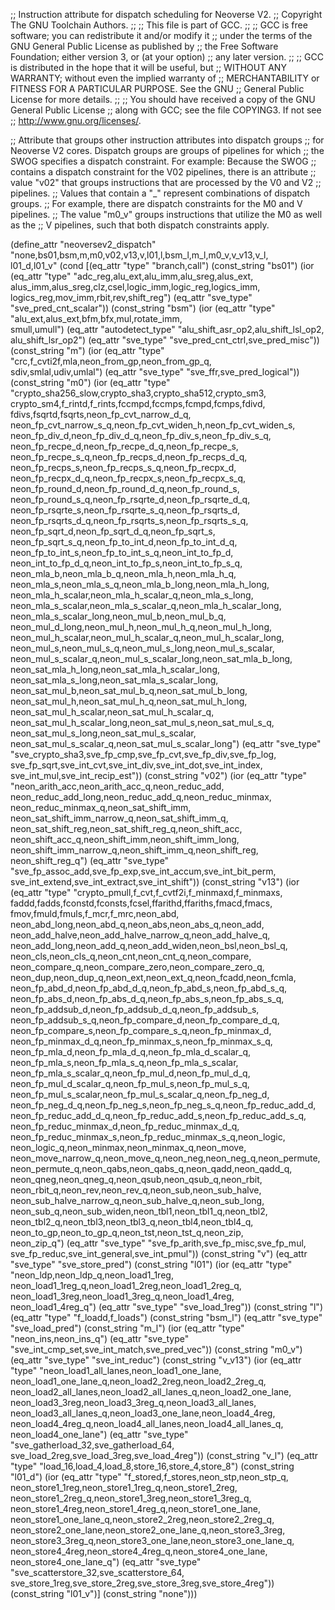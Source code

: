 ;; Instruction attribute for dispatch scheduling for Neoverse V2.
;; Copyright The GNU Toolchain Authors.
;;
;; This file is part of GCC.
;;
;; GCC is free software; you can redistribute it and/or modify it
;; under the terms of the GNU General Public License as published by
;; the Free Software Foundation; either version 3, or (at your option)
;; any later version.
;;
;; GCC is distributed in the hope that it will be useful, but
;; WITHOUT ANY WARRANTY; without even the implied warranty of
;; MERCHANTABILITY or FITNESS FOR A PARTICULAR PURPOSE.  See the GNU
;; General Public License for more details.
;;
;; You should have received a copy of the GNU General Public License
;; along with GCC; see the file COPYING3.  If not see
;; <http://www.gnu.org/licenses/>.

;; Attribute that groups other instruction attributes into dispatch groups
;; for Neoverse V2 cores.  Dispatch groups are groups of pipelines for which
;; the SWOG specifies a dispatch constraint.  For example: Because the SWOG
;; contains a dispatch constraint for the V02 pipelines, there is an attribute
;; value "v02" that groups instructions that are processed by the V0 and V2
;; pipelines.
;; Values that contain a "_" represent combinations of dispatch groups.
;; For example, there are dispatch constraints for the M0 and V pipelines.
;; The value "m0_v" groups instructions that utilize the M0 as well as the
;; V pipelines, such that both dispatch constraints apply.

(define_attr "neoversev2_dispatch"
  "none,bs01,bsm,m,m0,v02,v13,v,l01,l,bsm_l,m_l,m0_v,v_v13,v_l,\
   l01_d,l01_v"
  (cond [(eq_attr "type" "branch,call")
	 (const_string "bs01")
	 (ior
	   (eq_attr "type" "adc_reg,alu_ext,alu_imm,alu_sreg,alus_ext,\
	    alus_imm,alus_sreg,clz,csel,logic_imm,logic_reg,logics_imm,\
	    logics_reg,mov_imm,rbit,rev,shift_reg")
	   (eq_attr "sve_type" "sve_pred_cnt_scalar"))
	 (const_string "bsm")
	 (ior
	   (eq_attr "type" "alu_ext,alus_ext,bfm,bfx,mul,rotate_imm,\
	    smull,umull")
	   (eq_attr "autodetect_type" "alu_shift_asr_op2,alu_shift_lsl_op2,\
	    alu_shift_lsr_op2")
	   (eq_attr "sve_type" "sve_pred_cnt_ctrl,sve_pred_misc"))
	 (const_string "m")
	 (ior
	   (eq_attr "type" "crc,f_cvti2f,mla,neon_from_gp,neon_from_gp_q,\
	    sdiv,smlal,udiv,umlal")
	   (eq_attr "sve_type" "sve_ffr,sve_pred_logical"))
	 (const_string "m0")
	 (ior
	   (eq_attr "type"
	    "crypto_sha256_slow,crypto_sha3,crypto_sha512,crypto_sm3,\
	     crypto_sm4,f_rintd,f_rints,fccmpd,fccmps,fcmpd,fcmps,fdivd,\
	     fdivs,fsqrtd,fsqrts,neon_fp_cvt_narrow_d_q,\
	     neon_fp_cvt_narrow_s_q,neon_fp_cvt_widen_h,neon_fp_cvt_widen_s,\
	     neon_fp_div_d,neon_fp_div_d_q,neon_fp_div_s,neon_fp_div_s_q,\
	     neon_fp_recpe_d,neon_fp_recpe_d_q,neon_fp_recpe_s,\
	     neon_fp_recpe_s_q,neon_fp_recps_d,neon_fp_recps_d_q,\
	     neon_fp_recps_s,neon_fp_recps_s_q,neon_fp_recpx_d,\
	     neon_fp_recpx_d_q,neon_fp_recpx_s,neon_fp_recpx_s_q,\
	     neon_fp_round_d,neon_fp_round_d_q,neon_fp_round_s,\
	     neon_fp_round_s_q,neon_fp_rsqrte_d,neon_fp_rsqrte_d_q,\
	     neon_fp_rsqrte_s,neon_fp_rsqrte_s_q,neon_fp_rsqrts_d,\
	     neon_fp_rsqrts_d_q,neon_fp_rsqrts_s,neon_fp_rsqrts_s_q,\
	     neon_fp_sqrt_d,neon_fp_sqrt_d_q,neon_fp_sqrt_s,\
	     neon_fp_sqrt_s_q,neon_fp_to_int_d,neon_fp_to_int_d_q,\
	     neon_fp_to_int_s,neon_fp_to_int_s_q,neon_int_to_fp_d,\
	     neon_int_to_fp_d_q,neon_int_to_fp_s,neon_int_to_fp_s_q,\
	     neon_mla_b,neon_mla_b_q,neon_mla_h,neon_mla_h_q,\
	     neon_mla_s,neon_mla_s_q,neon_mla_b_long,neon_mla_h_long,\
	     neon_mla_h_scalar,neon_mla_h_scalar_q,neon_mla_s_long,\
	     neon_mla_s_scalar,neon_mla_s_scalar_q,neon_mla_h_scalar_long,\
	     neon_mla_s_scalar_long,neon_mul_b,neon_mul_b_q,\
	     neon_mul_d_long,neon_mul_h,neon_mul_h_q,neon_mul_h_long,\
	     neon_mul_h_scalar,neon_mul_h_scalar_q,neon_mul_h_scalar_long,\
	     neon_mul_s,neon_mul_s_q,neon_mul_s_long,neon_mul_s_scalar,\
	     neon_mul_s_scalar_q,neon_mul_s_scalar_long,neon_sat_mla_b_long,\
	     neon_sat_mla_h_long,neon_sat_mla_h_scalar_long,\
	     neon_sat_mla_s_long,neon_sat_mla_s_scalar_long,\
	     neon_sat_mul_b,neon_sat_mul_b_q,neon_sat_mul_b_long,\
	     neon_sat_mul_h,neon_sat_mul_h_q,neon_sat_mul_h_long,\
	     neon_sat_mul_h_scalar,neon_sat_mul_h_scalar_q,\
	     neon_sat_mul_h_scalar_long,neon_sat_mul_s,neon_sat_mul_s_q,\
	     neon_sat_mul_s_long,neon_sat_mul_s_scalar,\
	     neon_sat_mul_s_scalar_q,neon_sat_mul_s_scalar_long")
	   (eq_attr "sve_type"
	    "sve_crypto_sha3,sve_fp_cmp,sve_fp_cvt,sve_fp_div,sve_fp_log,\
	     sve_fp_sqrt,sve_int_cvt,sve_int_div,sve_int_dot,sve_int_index,\
	     sve_int_mul,sve_int_recip_est"))
	 (const_string "v02")
	 (ior
	   (eq_attr "type"
	    "neon_arith_acc,neon_arith_acc_q,neon_reduc_add,\
	     neon_reduc_add_long,neon_reduc_add_q,neon_reduc_minmax,\
	     neon_reduc_minmax_q,neon_sat_shift_imm,\
	     neon_sat_shift_imm_narrow_q,neon_sat_shift_imm_q,\
	     neon_sat_shift_reg,neon_sat_shift_reg_q,neon_shift_acc,\
	     neon_shift_acc_q,neon_shift_imm,neon_shift_imm_long,\
	     neon_shift_imm_narrow_q,neon_shift_imm_q,neon_shift_reg,\
	     neon_shift_reg_q")
	   (eq_attr "sve_type"
	    "sve_fp_assoc_add,sve_fp_exp,sve_int_accum,sve_int_bit_perm,\
	     sve_int_extend,sve_int_extract,sve_int_shift"))
	 (const_string "v13")
	 (ior
	   (eq_attr "type" "crypto_pmull,f_cvt,f_cvtf2i,f_minmaxd,f_minmaxs,\
	    faddd,fadds,fconstd,fconsts,fcsel,ffarithd,ffariths,fmacd,fmacs,\
	    fmov,fmuld,fmuls,f_mcr,f_mrc,neon_abd,\
	    neon_abd_long,neon_abd_q,neon_abs,neon_abs_q,neon_add,\
	    neon_add_halve,neon_add_halve_narrow_q,neon_add_halve_q,\
	    neon_add_long,neon_add_q,neon_add_widen,neon_bsl,neon_bsl_q,\
	    neon_cls,neon_cls_q,neon_cnt,neon_cnt_q,neon_compare,\
	    neon_compare_q,neon_compare_zero,neon_compare_zero_q,\
	    neon_dup,neon_dup_q,neon_ext,neon_ext_q,neon_fcadd,neon_fcmla,\
	    neon_fp_abd_d,neon_fp_abd_d_q,neon_fp_abd_s,neon_fp_abd_s_q,\
	    neon_fp_abs_d,neon_fp_abs_d_q,neon_fp_abs_s,neon_fp_abs_s_q,\
	    neon_fp_addsub_d,neon_fp_addsub_d_q,neon_fp_addsub_s,\
	    neon_fp_addsub_s_q,neon_fp_compare_d,neon_fp_compare_d_q,\
	    neon_fp_compare_s,neon_fp_compare_s_q,neon_fp_minmax_d,\
	    neon_fp_minmax_d_q,neon_fp_minmax_s,neon_fp_minmax_s_q,\
	    neon_fp_mla_d,neon_fp_mla_d_q,neon_fp_mla_d_scalar_q,\
	    neon_fp_mla_s,neon_fp_mla_s_q,neon_fp_mla_s_scalar,\
	    neon_fp_mla_s_scalar_q,neon_fp_mul_d,neon_fp_mul_d_q,\
	    neon_fp_mul_d_scalar_q,neon_fp_mul_s,neon_fp_mul_s_q,\
	    neon_fp_mul_s_scalar,neon_fp_mul_s_scalar_q,neon_fp_neg_d,\
	    neon_fp_neg_d_q,neon_fp_neg_s,neon_fp_neg_s_q,neon_fp_reduc_add_d,\
	    neon_fp_reduc_add_d_q,neon_fp_reduc_add_s,neon_fp_reduc_add_s_q,\
	    neon_fp_reduc_minmax_d,neon_fp_reduc_minmax_d_q,\
	    neon_fp_reduc_minmax_s,neon_fp_reduc_minmax_s_q,neon_logic,\
	    neon_logic_q,neon_minmax,neon_minmax_q,neon_move,\
	    neon_move_narrow_q,neon_move_q,neon_neg,neon_neg_q,neon_permute,\
	    neon_permute_q,neon_qabs,neon_qabs_q,neon_qadd,neon_qadd_q,\
	    neon_qneg,neon_qneg_q,neon_qsub,neon_qsub_q,neon_rbit,\
	    neon_rbit_q,neon_rev,neon_rev_q,neon_sub,neon_sub_halve,\
	    neon_sub_halve_narrow_q,neon_sub_halve_q,neon_sub_long,\
	    neon_sub_q,neon_sub_widen,neon_tbl1,neon_tbl1_q,neon_tbl2,\
	    neon_tbl2_q,neon_tbl3,neon_tbl3_q,neon_tbl4,neon_tbl4_q,\
	    neon_to_gp,neon_to_gp_q,neon_tst,neon_tst_q,neon_zip,\
	    neon_zip_q")
	   (eq_attr "sve_type" "sve_fp_arith,sve_fp_misc,sve_fp_mul,\
	    sve_fp_reduc,sve_int_general,sve_int_pmul"))
	 (const_string "v")
	 (eq_attr "sve_type" "sve_store_pred")
	 (const_string "l01")
	 (ior
	   (eq_attr "type" "neon_ldp,neon_ldp_q,neon_load1_1reg,\
	    neon_load1_1reg_q,neon_load1_2reg,neon_load1_2reg_q,\
	    neon_load1_3reg,neon_load1_3reg_q,neon_load1_4reg,\
	    neon_load1_4reg_q")
	   (eq_attr "sve_type" "sve_load_1reg"))
	 (const_string "l")
	 (eq_attr "type" "f_loadd,f_loads")
	 (const_string "bsm_l")
	 (eq_attr "sve_type" "sve_load_pred")
	 (const_string "m_l")
	 (ior
	   (eq_attr "type" "neon_ins,neon_ins_q")
	   (eq_attr "sve_type" "sve_int_cmp_set,sve_int_match,sve_pred_vec"))
	 (const_string "m0_v")
	 (eq_attr "sve_type" "sve_int_reduc")
	 (const_string "v_v13")
	 (ior
	   (eq_attr "type" "neon_load1_all_lanes,neon_load1_one_lane,\
	    neon_load1_one_lane_q,neon_load2_2reg,neon_load2_2reg_q,\
	    neon_load2_all_lanes,neon_load2_all_lanes_q,neon_load2_one_lane,\
	    neon_load3_3reg,neon_load3_3reg_q,neon_load3_all_lanes,\
	    neon_load3_all_lanes_q,neon_load3_one_lane,neon_load4_4reg,\
	    neon_load4_4reg_q,neon_load4_all_lanes,neon_load4_all_lanes_q,\
	    neon_load4_one_lane")
	   (eq_attr "sve_type" "sve_gatherload_32,sve_gatherload_64,\
	    sve_load_2reg,sve_load_3reg,sve_load_4reg"))
	 (const_string "v_l")
	 (eq_attr "type" "load_16,load_4,load_8,store_16,store_4,store_8")
	 (const_string "l01_d")
	 (ior
	   (eq_attr "type" "f_stored,f_stores,neon_stp,neon_stp_q,\
	    neon_store1_1reg,neon_store1_1reg_q,neon_store1_2reg,\
	    neon_store1_2reg_q,neon_store1_3reg,neon_store1_3reg_q,\
	    neon_store1_4reg,neon_store1_4reg_q,neon_store1_one_lane,\
	    neon_store1_one_lane_q,neon_store2_2reg,neon_store2_2reg_q,\
	    neon_store2_one_lane,neon_store2_one_lane_q,neon_store3_3reg,\
	    neon_store3_3reg_q,neon_store3_one_lane,neon_store3_one_lane_q,\
	    neon_store4_4reg,neon_store4_4reg_q,neon_store4_one_lane,\
	    neon_store4_one_lane_q")
	   (eq_attr "sve_type" "sve_scatterstore_32,sve_scatterstore_64,\
	    sve_store_1reg,sve_store_2reg,sve_store_3reg,sve_store_4reg"))
	 (const_string "l01_v")]
	(const_string "none")))